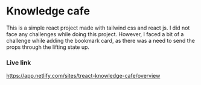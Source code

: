 # Knowledge cafe
This is a simple react project made with tailwind css and react js. I did not face any challenges while doing this project. However, I faced a bit of a challenge while adding the bookmark card, as there was a need to send the props through the lifting state up.
### Live link
https://app.netlify.com/sites/treact-knowledge-cafe/overview

